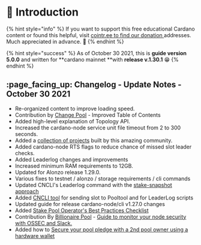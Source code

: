 # :tada: Introduction

{% hint style="info" %}
If you want to support this free educational Cardano content or found this helpful, visit [cointr.ee to find our donation ](https://cointr.ee/coincashew)addresses. Much appreciated in advance. :pray:
{% endhint %}

{% hint style="success" %}
As of October 30 2021, this is **guide version 5.0.0** and written for **cardano mainnet **with **release v.1.30.1** :grin:
{% endhint %}

## :page\_facing\_up: Changelog - **Update Notes -** **October 30 2021**

* Re-organized content to improve loading speed.
* Contribution by [Change Pool](https://change.paradoxicalsphere.com) - Improved Table of Contents
* Added high-level explanation of Topology API.
* Increased the cardano-node service unit file timeout from 2 to 300 seconds.
* Added a [collection of projects](./see-also.md#projects) built by this amazing community.
* Added cardano-node RTS flags to reduce chance of missed slot leader checks.
* Added Leaderlog changes and improvements
* Increased minimum RAM requirements to 12GB.
* Updated for Alonzo release 1.29.0.
* Various fixes to testnet  / alonzo / storage requirements / cli commands
* Updated CNCLI's Leaderlog command with the [stake-snapshot approach](./part-iii-operation/configuring-slot-leader-calculations.md)
* Added [CNCLI tool](./part-iii-operation/configuring-slot-leader-calculation.md) for sending slot to Pooltool and for LeaderLog scripts
* Updated guide for release cardano-node/cli v1.27.0 changes
* Added [Stake Pool Operator's Best Practices Checklist](./appendix-best-practices-checklist.md)
* Contribution By [Billionaire Pool](https://www.billionairepool.com) - [Guide to monitor your node security with OSSEC and Slack.](./part-v-tips/monitoring-node-security-using-ossec-server-and-slack.md)
* Added how to [Secure your pool pledge with a 2nd pool owner using a hardware wallet](./part-iii-operation/securing-your-stake-pool-using-a-hardware-wallet.md)